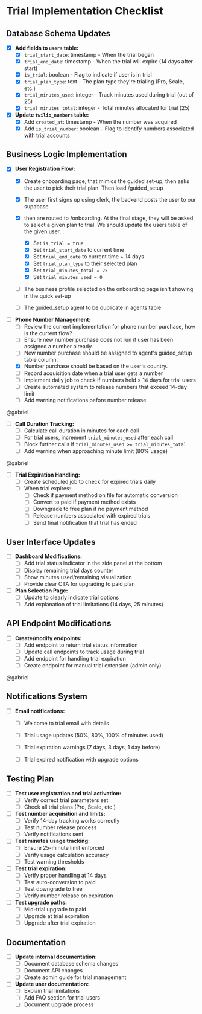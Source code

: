 # Trial Implementation Checklist

## Database Schema Updates

- [X] **Add fields to `users` table:**
  - [X] `trial_start_date`: timestamp - When the trial began
  - [X] `trial_end_date`: timestamp - When the trial will expire (14 days after start)
  - [X] `is_trial`: boolean - Flag to indicate if user is in trial
  - [X] `trial_plan_type`: text - The plan type they're trialing (Pro, Scale, etc.)
  - [X] `trial_minutes_used`: integer - Track minutes used during trial (out of 25)
  - [X] `trial_minutes_total`: integer - Total minutes allocated for trial (25)

- [X] **Update `twilio_numbers` table:**
  - [X] Add `created_at`: timestamp - When the number was acquired
  - [X] Add `is_trial_number`: boolean - Flag to identify numbers associated with trial accounts

## Business Logic Implementation

- [X] **User Registration Flow:**
  - [X] Create onboarding page, that mimics the guided set-up, then asks the user to pick their trial plan. Then load /guided_setup

  - [X] The user first signs up using clerk, the backend posts the user to our supabase.
  - [X] then are routed to /onboarding. At the final stage, they will be asked to select a given plan to trial. We should update the users table of the given user. :
    - [X] Set `is_trial = true`
    - [X] Set `trial_start_date` to current time
    - [X] Set `trial_end_date` to current time + 14 days
    - [X] Set `trial_plan_type` to their selected plan
    - [X] Set `trial_minutes_total = 25`
    - [X] Set `trial_minutes_used = 0`

  - [ ] The business profile selected on the onboarding page isn't showing in the quick set-up
  - [ ] The guided_setup agent to be duplicate in agents table 


- [ ] **Phone Number Management:**
  - [ ] Review the current implementation for phone number purchase, how is the current flow? 
  - [ ] Ensure new number purchase does not run if user has been assigned a number already. 
  - [ ] New number purchase should be assigned to agent's guided_setup table column. 
  - [X] Number purchase should be based on the user's country. 
  - [ ] Record acquisition date when a trial user gets a number
  - [ ] Implement daily job to check if numbers held > 14 days for trial users
  - [ ] Create automated system to release numbers that exceed 14-day limit
  - [ ] Add warning notifications before number release

@gabriel
- [ ] **Call Duration Tracking:**
  - [ ] Calculate call duration in minutes for each call
  - [ ] For trial users, increment `trial_minutes_used` after each call
  - [ ] Block further calls if `trial_minutes_used >= trial_minutes_total`
  - [ ] Add warning when approaching minute limit (80% usage)

@gabriel
- [ ] **Trial Expiration Handling:**
  - [ ] Create scheduled job to check for expired trials daily
  - [ ] When trial expires:
    - [ ] Check if payment method on file for automatic conversion
    - [ ] Convert to paid if payment method exists
    - [ ] Downgrade to free plan if no payment method
    - [ ] Release numbers associated with expired trials
    - [ ] Send final notification that trial has ended

## User Interface Updates

- [ ] **Dashboard Modifications:**
  - [ ] Add trial status indicator in the side panel at the bottom
  - [ ] Display remaining trial days counter
  - [ ] Show minutes used/remaining visualization
  - [ ] Provide clear CTA for upgrading to paid plan

- [ ] **Plan Selection Page:**
  - [ ] Update to clearly indicate trial options
  - [ ] Add explanation of trial limitations (14 days, 25 minutes)

## API Endpoint Modifications

- [ ] **Create/modify endpoints:**
  - [ ] Add endpoint to return trial status information
  - [ ] Update call endpoints to track usage during trial
  - [ ] Add endpoint for handling trial expiration
  - [ ] Create endpoint for manual trial extension (admin only)

@gabriel
## Notifications System

- [ ] **Email notifications:**
  - [ ] Welcome to trial email with details
  - [ ] Trial usage updates (50%, 80%, 100% of minutes used)
  - [ ] Trial expiration warnings (7 days, 3 days, 1 day before)
  - [ ] Trial expired notification with upgrade options


## Testing Plan

- [ ] **Test user registration and trial activation:**
  - [ ] Verify correct trial parameters set
  - [ ] Check all trial plans (Pro, Scale, etc.)

- [ ] **Test number acquisition and limits:**
  - [ ] Verify 14-day tracking works correctly
  - [ ] Test number release process
  - [ ] Verify notifications sent

- [ ] **Test minutes usage tracking:**
  - [ ] Ensure 25-minute limit enforced
  - [ ] Verify usage calculation accuracy
  - [ ] Test warning thresholds

- [ ] **Test trial expiration:**
  - [ ] Verify proper handling at 14 days
  - [ ] Test auto-conversion to paid
  - [ ] Test downgrade to free
  - [ ] Verify number release on expiration

- [ ] **Test upgrade paths:**
  - [ ] Mid-trial upgrade to paid
  - [ ] Upgrade at trial expiration
  - [ ] Upgrade after trial expiration

## Documentation

- [ ] **Update internal documentation:**
  - [ ] Document database schema changes
  - [ ] Document API changes
  - [ ] Create admin guide for trial management

- [ ] **Update user documentation:**
  - [ ] Explain trial limitations
  - [ ] Add FAQ section for trial users
  - [ ] Document upgrade process 